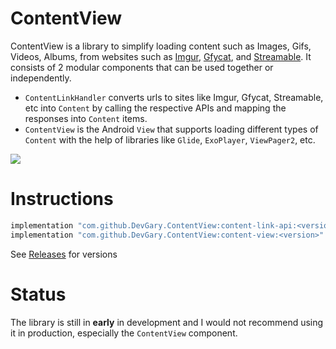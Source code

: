 # ContentView

ContentView is a library to simplify loading content such as Images, Gifs, Videos, Albums, from websites such as [Imgur](https://imgur.com/), [Gfycat](https://gfycat.com/), and [Streamable](https://streamable.com/). It consists of 2 modular components that can be used together or independently.

- `ContentLinkHandler` converts urls to sites like Imgur, Gfycat, Streamable, etc into `Content` by calling the respective APIs and mapping the responses into `Content` items.
- `ContentView` is the Android `View` that supports loading different types of `Content` with the help of libraries like `Glide`, `ExoPlayer`, `ViewPager2`, etc.

![](demo.webp)

# Instructions
```gradle
implementation "com.github.DevGary.ContentView:content-link-api:<version>"
implementation "com.github.DevGary.ContentView:content-view:<version>"
```

See [Releases](https://github.com/DevGary/ContentView/releases) for versions

# Status
The library is still in **early** in development and I would not recommend using it in production, especially the `ContentView` component.
